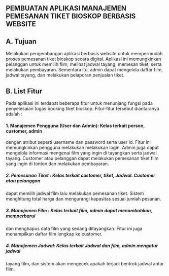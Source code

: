 ## PEMBUATAN APLIKASI MANAJEMEN PEMESANAN TIKET BIOSKOP BERBASIS WEBSITE  
## A. Tujuan
Melakukan pengembangan aplikasi berbasis website untuk mempermudah proses pemesanan tiket bioskop secara digital. Aplikasi ini memungkinkan pelanggan untuk memilih film, melihat jadwal tayang, memesan tiket, serta melakukan pembayaran. Sementara itu, admin dapat mengelola daftar film, jadwal tayang, dan melakukan pelaporan penjualan tiket.
## B. List Fitur 
Pada aplikasi ini terdapat beberapa fitur untuk menunjang fungsi pada penyelesaian tugas 
booking tiket bioskop. Fitur-fitur tersebut diantaranya adalah : 
#### 1. Manajemen Pengguna (User dan Admin): Kelas terkait person, customer, admin 
dengan atribut seperti username dan password serta user Id. Fitur ini 
memungkinkan pengguna melakukan melakukan login. Admin juga dapat 
mengelola informasi mengenai film yang ingin di tayangkan serta jadwal tayang. 
Customer atau pelanggan dapat melakukan pemesanan tiket film yang ingin di 
tonton dan melakukan pembayaran. 
##### 2. Pemesanan Tiket : Kelas terkait customer, tiket, Jadwal. Customer atau pelanggan 
dapat memilih jadwal film lalu melakukan pemesanan tiket. Sistem menghitung 
total harga dan mengurangi kapasitas sesuai jumlah pesanan.  
##### 3. Manajemen Film : Kelas terkait film, admin dapat menambahkan, memperbarui 
dan menghapus data film yang sedang ditayangkan. Fitur ini juga menampilkan 
daftar film lengkap ke customer.  
##### 4. Manajemen Jadwal:  Kelas terkait Jadwal dan film, admin mengatur  jadwal  
tayang film, dan sistem akan mengecek apakah terjadi bentrok jadwal antar film. 
